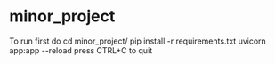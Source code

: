 # minor_project

To run first do
cd minor_project/
pip install -r requirements.txt
uvicorn app:app --reload
press CTRL+C to quit
